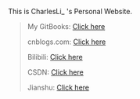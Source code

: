 This is CharlesLi_ 's Personal Website.

> My GitBooks: [Click here](GitBooks/README.md) 
>
> cnblogs.com: [Click here](https://www.cnblogs.com/charlesli-070420/)
>
> Bilibili: [Click here](https://space.bilibili.com/402726338)
>
> CSDN: [Click here](https://blog.csdn.net/qq_52116176/)
>
> Jianshu: [Click here](https://www.jianshu.com/u/183ab12393f5)

